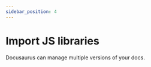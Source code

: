 ```yaml
---
sidebar_position: 4
---
```


# Import JS libraries

Docusaurus can manage multiple versions of your docs.